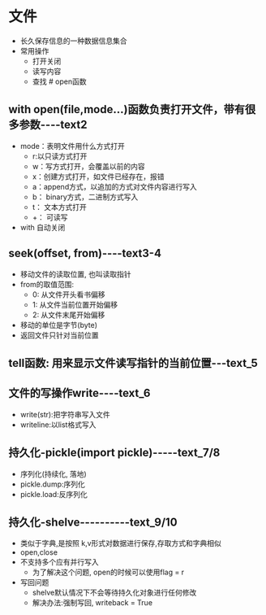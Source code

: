 # 文件
- 长久保存信息的一种数据信息集合
- 常用操作
    - 打开关闭
    - 读写内容
    - 查找 # open函数
## with open(file,mode...)函数负责打开文件，带有很多参数----text2
- mode：表明文件用什么方式打开
    - r:以只读方式打开
    - w：写方式打开，会覆盖以前的内容
    - x：创建方式打开，如文件已经存在，报错
    - a：append方式，以追加的方式对文件内容进行写入
    - b： binary方式，二进制方式写入
    - t： 文本方式打开
    - +： 可读写
- with 自动关闭
## seek(offset, from)----text3-4
- 移动文件的读取位置, 也叫读取指针
- from的取值范围:
    - 0: 从文件开头看书偏移
    - 1: 从文件当前位置开始偏移
    - 2: 从文件末尾开始偏移
- 移动的单位是字节(byte)
- 返回文件只针对当前位置
## tell函数: 用来显示文件读写指针的当前位置---text_5
## 文件的写操作write----text_6
- write(str):把字符串写入文件
- writeline:以list格式写入
## 持久化-pickle(import pickle)-----text_7/8
- 序列化(持续化, 落地)
- pickle.dump:序列化
- pickle.load:反序列化
## 持久化-shelve----------text_9/10
- 类似于字典,是按照 k,v形式对数据进行保存,存取方式和字典相似
- open,close
- 不支持多个应有并行写入
    - 为了解决这个问题, open的时候可以使用flag = r
- 写回问题
    - shelve默认情况下不会等待持久化对象进行任何修改
    - 解决办法:强制写回, writeback = True